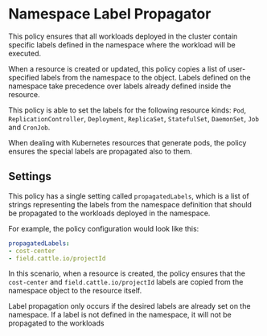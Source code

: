 # Namespace Label Propagator

This policy ensures that all workloads deployed in the cluster contain specific
labels defined in the namespace where the workload will be executed.

When a resource is created or updated, this policy copies a list of user-specified
labels from the namespace to the object. Labels defined on the namespace take
precedence over labels already defined inside the resource.

This policy is able to set the labels for the following resource kinds: `Pod`,
`ReplicationController`, `Deployment`, `ReplicaSet`, `StatefulSet`, `DaemonSet`,
`Job` and `CronJob`.

When dealing with Kubernetes resources that generate pods, the policy ensures the
special labels are propagated also to them.

## Settings

This policy has a single setting called `propagatedLabels`, which is a list of
strings representing the labels from the namespace definition that should be
propagated to the workloads deployed in the namespace.

For example, the policy configuration would look like this:

```yaml
propagatedLabels:
- cost-center
- field.cattle.io/projectId
```

In this scenario, when a resource is created, the policy ensures that the
`cost-center` and `field.cattle.io/projectId` labels are copied from the
namespace object to the resource itself.

Label propagation only occurs if the desired labels are already set on the namespace.
If a label is not defined in the namespace, it will not be propagated to the workloads
